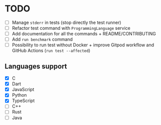 # TODO

- [ ] Manage `stderr` in tests (stop directly the test runner)
- [ ] Refactor test command with `ProgrammingLanguage` service
- [ ] Add documentation for all the commands + README/CONTRIBUTING
- [ ] Add `run benchmark` command
- [ ] Possibility to run test without Docker + improve Gitpod workflow and GitHub Actions (`run test --affected`)

## Languages support

- [x] C
- [x] Dart
- [x] JavaScript
- [x] Python
- [x] TypeScript
- [ ] C++
- [ ] Rust
- [ ] Java
